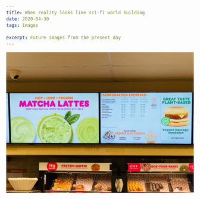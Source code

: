 ```yaml
---
title: When reality looks like sci-fi world building
date: 2020-04-30
tags: images

excerpt: Future images from the present day
---
```


![](/assets/13bc8c20-26ff-4d8e-993a-a29442016d3d-1024x768.jpg)

